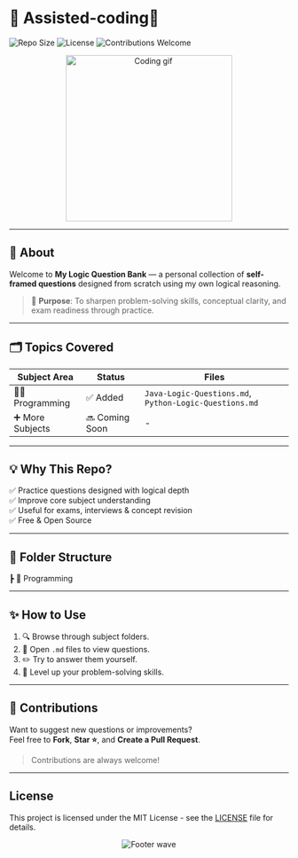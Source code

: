 # 🚀 Assisted-coding🧠

![Repo Size](https://img.shields.io/github/repo-size/your-username/My-Logic-Question-Bank?color=blue&style=flat-square)
![License](https://img.shields.io/github/license/your-username/My-Logic-Question-Bank?color=green&style=flat-square)
![Contributions Welcome](https://img.shields.io/badge/contributions-welcome-brightgreen.svg?style=flat-square)

<p align="center">
  <img src="https://media.giphy.com/media/26ufnwz3wDUli7GU0/giphy.gif" width="300px" alt="Coding gif">
</p>

---

## 📖 About
Welcome to **My Logic Question Bank** — a personal collection of **self-framed questions** designed from scratch using my own logical reasoning.

> 🎯 **Purpose**: To sharpen problem-solving skills, conceptual clarity, and exam readiness through practice.

---

## 🗂️ Topics Covered
| Subject Area | Status | Files |
|--------------|--------|-------|
| 🧑‍💻 Programming | ✅ Added | `Java-Logic-Questions.md`, `Python-Logic-Questions.md` |
| ➕ More Subjects | 🔜 Coming Soon | - |

---

## 💡 Why This Repo?
✅ Practice questions designed with logical depth  
✅ Improve core subject understanding  
✅ Useful for exams, interviews & concept revision  
✅ Free & Open Source

---

## 📝 Folder Structure
┣ 📂 Programming

---

## ✨ How to Use
1. 🔍 Browse through subject folders.
2. 📑 Open `.md` files to view questions.
3. ✏️ Try to answer them yourself.
4. 🚀 Level up your problem-solving skills.

---

## 👫 Contributions
Want to suggest new questions or improvements?  
Feel free to **Fork**, **Star ⭐**, and **Create a Pull Request**.  
> Contributions are always welcome!

---

## License
This project is licensed under the MIT License - see the [LICENSE](./LICENSE) file for details.

<p align="center">
  <img src="https://capsule-render.vercel.app/api?type=waving&color=gradient&height=150&section=footer&text=Happy%20Learning!&fontSize=30&fontColor=ffffff" alt="Footer wave">
</p>
